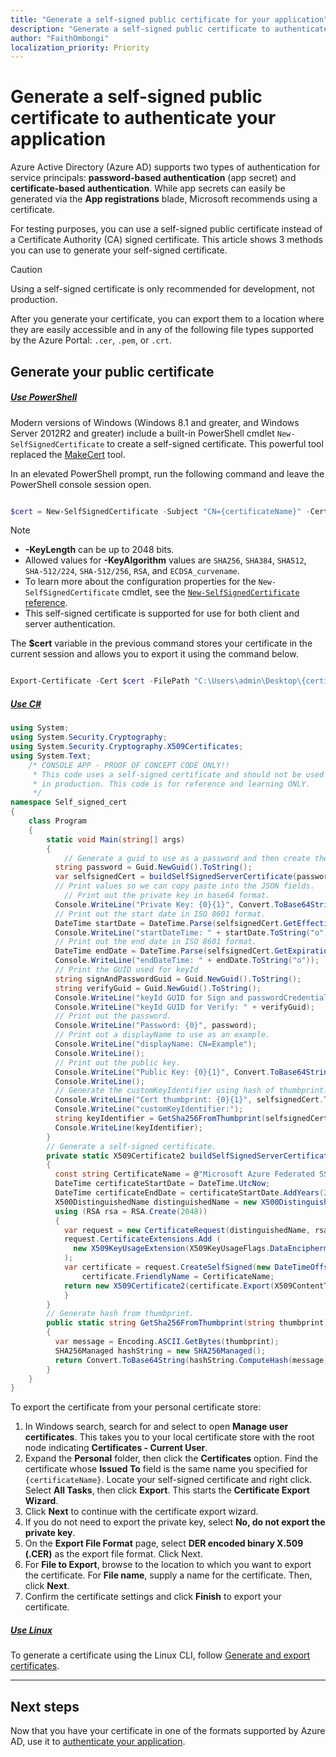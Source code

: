 ```yaml
---
title: "Generate a self-signed public certificate for your application"
description: "Generate a self-signed public certificate to authenticate your application."
author: "FaithOmbongi"
localization_priority: Priority
---
```


# Generate a self-signed public certificate to authenticate your application

Azure Active Directory (Azure AD) supports two types of authentication for service principals: **password-based authentication** (app secret) and **certificate-based authentication**. While app secrets can easily be generated via the **App registrations** blade, Microsoft recommends using a certificate.

For testing purposes, you can use a self-signed public certificate instead of a Certificate Authority (CA) signed certificate. This article shows 3 methods you can use to generate your self-signed certificate.

> [!CAUTION]
> Using a self-signed certificate is only recommended for development, not production.

After you generate your certificate, you can export them to a location where they are easily accessible and in any of the following file types supported by the Azure Portal: `.cer`, `.pem`, or `.crt`.

## Generate your public certificate

##### [Use PowerShell](#tab/powershell)

Modern versions of Windows (Windows 8.1 and greater, and Windows Server 2012R2 and greater) include a built-in PowerShell cmdlet `New-SelfSignedCertificate` to create a self-signed certificate. This powerful tool replaced the [MakeCert](/windows/win32/seccrypto/makecert) tool.

In an elevated PowerShell prompt, run the following command and leave the PowerShell console session open.

```powershell

$cert = New-SelfSignedCertificate -Subject "CN={certificateName}" -CertStoreLocation "Cert:\CurrentUser\My" -KeyExportPolicy Exportable -KeySpec Signature -KeyLength 2048 -KeyAlgorithm RSA -HashAlgorithm SHA256

```

> [!NOTE]
> + **-KeyLength** can be up to 2048 bits.
> + Allowed values for **-KeyAlgorithm** values are `SHA256`, `SHA384`, `SHA512`, `SHA-512/224`, `SHA-512/256`, `RSA`, and `ECDSA_curvename`.
> + To learn more about the configuration properties for the `New-SelfSignedCertificate` cmdlet, see the [`New-SelfSignedCertificate` reference](/powershell/module/pki/new-selfsignedcertificate?view=windowsserver2019-ps).
> + This self-signed certificate is supported for use for both client and server authentication.


The **$cert** variable in the previous command stores your certificate in the current session and allows you to export it using the command below.

```powershell

Export-Certificate -Cert $cert -FilePath "C:\Users\admin\Desktop\{certificateName}.cer"   ## Specify a different location; replace {certificateName}

```

##### [Use C#](#tab/csharp)

```csharp
using System;
using System.Security.Cryptography;
using System.Security.Cryptography.X509Certificates;
using System.Text;
    /* CONSOLE APP - PROOF OF CONCEPT CODE ONLY!!
     * This code uses a self-signed certificate and should not be used 
     * in production. This code is for reference and learning ONLY.
     */
namespace Self_signed_cert
{
    class Program
    {
        static void Main(string[] args)
        {
            // Generate a guid to use as a password and then create the cert.
          string password = Guid.NewGuid().ToString();
          var selfsignedCert = buildSelfSignedServerCertificate(password);
          // Print values so we can copy paste into the JSON fields.
            // Print out the private key in base64 format.
          Console.WriteLine("Private Key: {0}{1}", Convert.ToBase64String(selfsignedCert.Export(X509ContentType.Pfx, password)), Environment.NewLine);
          // Print out the start date in ISO 8601 format.
          DateTime startDate = DateTime.Parse(selfsignedCert.GetEffectiveDateString()).ToUniversalTime();
          Console.WriteLine("startDateTime: " + startDate.ToString("o"));
          // Print out the end date in ISO 8601 format.
          DateTime endDate = DateTime.Parse(selfsignedCert.GetExpirationDateString()).ToUniversalTime();
          Console.WriteLine("endDateTime: " + endDate.ToString("o"));
          // Print the GUID used for keyId
          string signAndPasswordGuid = Guid.NewGuid().ToString();
          string verifyGuid = Guid.NewGuid().ToString();
          Console.WriteLine("keyId GUID for Sign and passwordCredentials: " + signAndPasswordGuid);
          Console.WriteLine("keyId GUID for Verify: " + verifyGuid);
          // Print out the password.
          Console.WriteLine("Password: {0}", password);
          // Print out a displayName to use as an example.
          Console.WriteLine("displayName: CN=Example");
          Console.WriteLine();
          // Print out the public key.
          Console.WriteLine("Public Key: {0}{1}", Convert.ToBase64String(selfsignedCert.Export(X509ContentType.Cert)), Environment.NewLine);
          Console.WriteLine();
          // Generate the customKeyIdentifier using hash of thumbprint.
          Console.WriteLine("Cert thumbprint: {0}{1}", selfsignedCert.Thumbprint, Environment.NewLine);
          Console.WriteLine("customKeyIdentifier:");
          string keyIdentifier = GetSha256FromThumbprint(selfsignedCert.Thumbprint);
          Console.WriteLine(keyIdentifier);
        }
        // Generate a self-signed certificate.
        private static X509Certificate2 buildSelfSignedServerCertificate(string password)
        {
          const string CertificateName = @"Microsoft Azure Federated SSO Certificate TEST";
          DateTime certificateStartDate = DateTime.UtcNow;
          DateTime certificateEndDate = certificateStartDate.AddYears(2).ToUniversalTime();
          X500DistinguishedName distinguishedName = new X500DistinguishedName($"CN={CertificateName}");
          using (RSA rsa = RSA.Create(2048))
          {
            var request = new CertificateRequest(distinguishedName, rsa, HashAlgorithmName.SHA256, RSASignaturePadding.Pkcs1);
            request.CertificateExtensions.Add (
              new X509KeyUsageExtension(X509KeyUsageFlags.DataEncipherment | X509KeyUsageFlags.KeyEncipherment | X509KeyUsageFlags.DigitalSignature, false)
            );
            var certificate = request.CreateSelfSigned(new DateTimeOffset(certificateStartDate), new DateTimeOffset(certificateEndDate));
                certificate.FriendlyName = CertificateName;
            return new X509Certificate2(certificate.Export(X509ContentType.Pfx, password), password, X509KeyStorageFlags.Exportable);
            }
        }
        // Generate hash from thumbprint.
        public static string GetSha256FromThumbprint(string thumbprint)
        {
          var message = Encoding.ASCII.GetBytes(thumbprint);
          SHA256Managed hashString = new SHA256Managed();
          return Convert.ToBase64String(hashString.ComputeHash(message));
        }
    }
}
```

To export the certificate from your personal certificate store:
1. In Windows search, search for and select to open **Manage user certificates**. This takes you to your local certificate store with the root node indicating **Certificates - Current User**. 
2. Expand the **Personal** folder, then click the **Certificates** option. Find the certificate whose **Issued To** field is the same name you specified for `{certificateName}`. Locate your self-signed certificate and right click. Select **All Tasks**, then click **Export**. This starts the **Certificate Export Wizard**.
4. Click **Next** to continue with the certificate export wizard.
5. If you do not need to export the private key, select **No, do not export the private key**.
6. On the **Export File Format** page, select **DER encoded binary X.509 (.CER)** as the export file format. Click Next.
7. For **File to Export**, browse to the location to which you want to export the certificate. For **File name**, supply a name for the certificate. Then, click **Next**.
8. Confirm the certificate settings and click **Finish** to export your certificate.


##### [Use Linux](#tab/linux)

To generate a certificate using the Linux CLI, follow [Generate and export certificates](/azure/vpn-gateway/vpn-gateway-certificates-point-to-site-linux).


---


## Next steps

Now that you have your certificate in one of the formats supported by Azure AD, use it to [authenticate your application]().
